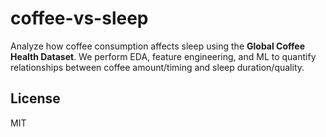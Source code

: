 ﻿# coffee-vs-sleep

Analyze how coffee consumption affects sleep using the **Global Coffee Health Dataset**.
We perform EDA, feature engineering, and ML to quantify relationships between coffee amount/timing and sleep duration/quality.


## License
MIT
